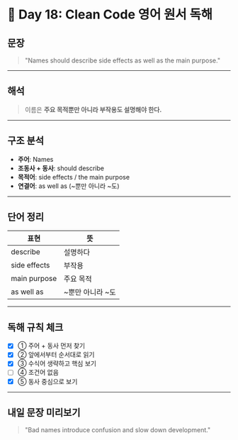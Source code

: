 # 📘 Day 18: Clean Code 영어 원서 독해

## 문장

> "Names should describe side effects as well as the main purpose."

---

## 해석

> 이름은 **주요 목적뿐만 아니라 부작용도 설명해야 한다.**

---

## 구조 분석

- **주어**: Names
- **조동사 + 동사**: should describe
- **목적어**: side effects / the main purpose
- **연결어**: as well as (~뿐만 아니라 ~도)

---

## 단어 정리

| 표현         | 뜻               |
| ------------ | ---------------- |
| describe     | 설명하다         |
| side effects | 부작용           |
| main purpose | 주요 목적        |
| as well as   | ~뿐만 아니라 ~도 |

---

## 독해 규칙 체크

- [x] ① 주어 + 동사 먼저 찾기
- [x] ② 앞에서부터 순서대로 읽기
- [x] ③ 수식어 생략하고 핵심 보기
- [ ] ④ 조건어 없음
- [x] ⑤ 동사 중심으로 보기

---

## 내일 문장 미리보기

> "Bad names introduce confusion and slow down development."
